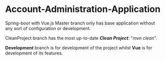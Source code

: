 # Account-Administration-Application
Spring-boot with Vue.js
Master branch only has base application without any sort of configuration or development.

CleanProject branch has the most up-to-date **_Clean Project_**: "_mvn clean_".

**Development** branch is for development of the project whilst **Vue** is for development of its features.

